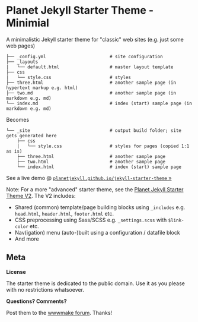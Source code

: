 # Planet Jekyll Starter Theme - Minimial


A minimalistic Jekyll starter theme for "classic" web sites (e.g. just some web pages)


```
├── _config.yml                        # site configuration
├── _layouts                           
|   └── default.html                   # master layout template
├── css                               
|   └── style.css                      # styles
├── three.html                         # another sample page (in hypertext markup e.g. html)
├── two.md                             # another sample page (in markdown e.g. md)
└── index.md                           # index (start) sample page (in markdown e.g. md)
```

Becomes

```
└── _site                              # output build folder; site gets generated here
    ├── css
    |   └── style.css                  # styles for pages (copied 1:1 as is)
    ├── three.html                     # another sample page
    ├── two.html                       # another sample page 
    └── index.html                     # index (start) sample page
```


See a live demo @ [`planetjekyll.github.io/jekyll-starter-theme` »](http://planetjekyll.github.io/jekyll-starter-theme)



Note: For a more "advanced" starter theme, see the
[Planet Jekyll Starter Theme V2](https://github.com/planetjekyll/jekyll-starter-theme-v2).
The V2 includes:

- Shared (common) template/page building blocks using `_includes` e.g. `head.html`, `header.html`, `footer.html` etc.
- CSS preprocessing using Sass/SCSS e.g. `_settings.scss` with `$link-color` etc.
- Nav(igation) menu (auto-)built using a configuration / datafile block
- And more



## Meta

**License**

The starter theme is dedicated to the public domain.
Use it as you please with no restrictions whatsoever.

**Questions? Comments?**

Post them to the [wwwmake forum](http://groups.google.com/group/wwwmake). Thanks!

